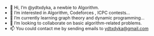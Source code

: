 - 👋 Hi, I’m @ydtxdyka, a newbie to Algorithm.
- 👀 I’m interested in Algorithm, Codeforces , ICPC contests...
- 🌱 I’m currently learning graph theory and dynamic programming...
- 💞️ I’m looking to collaborate on basic algorithm-related problems.
- 📫 You could contact me by sending emails to ydtxdyka@gmail.com
<!---
ydtxdyka/ydtxdyka is a ✨ special ✨ repository because its `README.md` (this file) appears on your GitHub profile.
You can click the Preview link to take a look at your changes.
--->

